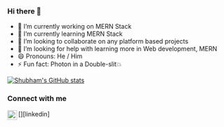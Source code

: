 ### Hi there 👋


- 🔭 I’m currently working on MERN Stack
- 🌱 I’m currently learning MERN Stack
- 👯 I’m looking to collaborate on any platform based projects
- 🤔 I’m looking for help with learning more in Web development, MERN
- 😄 Pronouns: He / Him
- ⚡ Fun fact: Photon in a Double-slit💥

[![Shubham's GitHub stats](https://github-readme-stats.vercel.app/api?username=ShubhamMahto)](https://github.com/anuraghazra/github-readme-stats)

### Connect with me

[<img align="left" alt="Shubham | LinkedIn" width="22px" src="https://cdn.jsdelivr.net/npm/simple-icons@v3/icons/linkedin.svg/https://www.linkedin.com/in/shubham-mahto-3b1302218/" />][linkedin]
